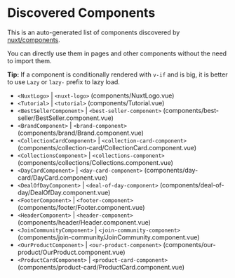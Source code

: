# Discovered Components

This is an auto-generated list of components discovered by [nuxt/components](https://github.com/nuxt/components).

You can directly use them in pages and other components without the need to import them.

**Tip:** If a component is conditionally rendered with `v-if` and is big, it is better to use `Lazy` or `lazy-` prefix to lazy load.

- `<NuxtLogo>` | `<nuxt-logo>` (components/NuxtLogo.vue)
- `<Tutorial>` | `<tutorial>` (components/Tutorial.vue)
- `<BestSellerComponent>` | `<best-seller-component>` (components/best-seller/BestSeller.component.vue)
- `<BrandComponent>` | `<brand-component>` (components/brand/Brand.component.vue)
- `<CollectionCardComponent>` | `<collection-card-component>` (components/collection-card/CollectionCard.component.vue)
- `<CollectionsComponent>` | `<collections-component>` (components/collections/Collections.component.vue)
- `<DayCardComponent>` | `<day-card-component>` (components/day-card/DayCard.component.vue)
- `<DealOfDayComponent>` | `<deal-of-day-component>` (components/deal-of-day/DealOfDay.component.vue)
- `<FooterComponent>` | `<footer-component>` (components/footer/Footer.component.vue)
- `<HeaderComponent>` | `<header-component>` (components/header/Header.component.vue)
- `<JoinCommunityComponent>` | `<join-community-component>` (components/join-community/JoinCommunity.component.vue)
- `<OurProductComponent>` | `<our-product-component>` (components/our-product/OurProduct.component.vue)
- `<ProductCardComponent>` | `<product-card-component>` (components/product-card/ProductCard.component.vue)
